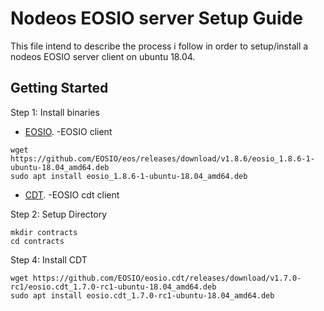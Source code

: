 # Nodeos EOSIO server Setup Guide

This file intend to describe the process i follow in order to setup/install a nodeos EOSIO server client on ubuntu 18.04.

## Getting Started

Step 1: Install binaries
* [EOSIO](https://github.com/EOSIO/eos/releases/). -EOSIO client
```
wget https://github.com/EOSIO/eos/releases/download/v1.8.6/eosio_1.8.6-1-ubuntu-18.04_amd64.deb
sudo apt install eosio_1.8.6-1-ubuntu-18.04_amd64.deb
```
* [CDT](https://github.com/EOSIO/eosio.cdt/releases/). -EOSIO cdt client

Step 2: Setup Directory
```
mkdir contracts
cd contracts
```

Step 4: Install CDT
```
wget https://github.com/EOSIO/eosio.cdt/releases/download/v1.7.0-rc1/eosio.cdt_1.7.0-rc1-ubuntu-18.04_amd64.deb
sudo apt install eosio.cdt_1.7.0-rc1-ubuntu-18.04_amd64.deb
```
